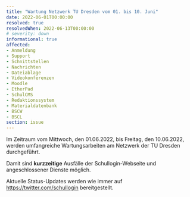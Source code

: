 ```yaml
---
title: "Wartung Netzwerk TU Dresden vom 01. bis 10. Juni"
date: 2022-06-01T00:00:00
resolved: true
resolvedWhen: 2022-06-13T00:00:00
# severity: down
informational: true
affected:
- Anmeldung
- Support
- Schnittstellen
- Nachrichten
- Dateiablage
- Videokonferenzen
- Moodle
- EtherPad
- SchulCMS
- Redaktionssystem
- Materialdatenbank
- BSCW
- BSCL
section: issue
---
```


Im Zeitraum vom Mittwoch, den 01.06.2022, bis Freitag, den 10.06.2022, werden umfangreiche Wartungsarbeiten am Netzwerk der TU Dresden durchgeführt.

Damit sind **kurzzeitige** Ausfälle der Schullogin-Webseite und angeschlossener Dienste möglich.

Aktuelle Status-Updates werden wie immer auf https://twitter.com/schullogin bereitgestellt.
